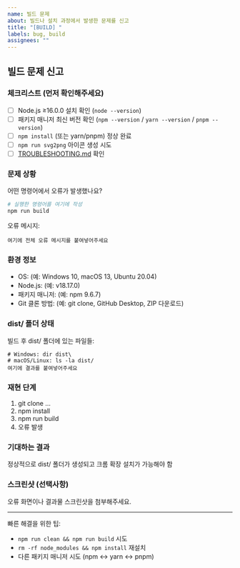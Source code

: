 ```yaml
---
name: 빌드 문제
about: 빌드나 설치 과정에서 발생한 문제를 신고
title: "[BUILD] "
labels: bug, build
assignees: ""
---
```


## 빌드 문제 신고

### 체크리스트 (먼저 확인해주세요)

- [ ] Node.js ≥16.0.0 설치 확인 (`node --version`)
- [ ] 패키지 매니저 최신 버전 확인 (`npm --version` / `yarn --version` / `pnpm --version`)
- [ ] `npm install` (또는 yarn/pnpm) 정상 완료
- [ ] `npm run svg2png` 아이콘 생성 시도
- [ ] [TROUBLESHOOTING.md](../TROUBLESHOOTING.md) 확인

### 문제 상황

어떤 명령어에서 오류가 발생했나요?

```bash
# 실행한 명령어를 여기에 작성
npm run build
```

오류 메시지:

```
여기에 전체 오류 메시지를 붙여넣어주세요
```

### 환경 정보

- OS: (예: Windows 10, macOS 13, Ubuntu 20.04)
- Node.js: (예: v18.17.0)
- 패키지 매니저: (예: npm 9.6.7)
- Git 클론 방법: (예: git clone, GitHub Desktop, ZIP 다운로드)

### dist/ 폴더 상태

빌드 후 dist/ 폴더에 있는 파일들:

```
# Windows: dir dist\
# macOS/Linux: ls -la dist/
여기에 결과를 붙여넣어주세요
```

### 재현 단계

1. git clone ...
2. npm install
3. npm run build
4. 오류 발생

### 기대하는 결과

정상적으로 dist/ 폴더가 생성되고 크롬 확장 설치가 가능해야 함

### 스크린샷 (선택사항)

오류 화면이나 결과물 스크린샷을 첨부해주세요.

---

빠른 해결을 위한 팁:

- `npm run clean && npm run build` 시도
- `rm -rf node_modules && npm install` 재설치
- 다른 패키지 매니저 시도 (npm ↔ yarn ↔ pnpm)
